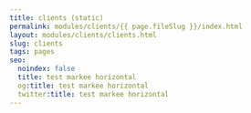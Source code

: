```yaml
---
title: clients (static)
permalink: modules/clients/{{ page.fileSlug }}/index.html
layout: modules/clients/clients.html
slug: clients
tags: pages
seo:
  noindex: false
  title: test markee horizontal
  og:title: test markee horizontal
  twitter:title: test markee horizontal
---
```



